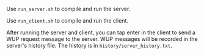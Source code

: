 Use ``run_server.sh`` to compile and run the server.

Use ``run_client.sh`` to compile and run the client.

After running the server and client, you can tap enter in the client to send a WUP request message to the server. WUP messages will be recorded in the server's history file. The history is in ``history/server_history.txt``.